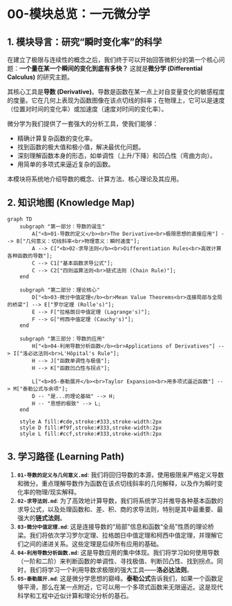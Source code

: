 # 00-模块总览：一元微分学

## 1. 模块导言：研究“瞬时变化率”的科学

在建立了极限与连续性的概念之后，我们终于可以开始回答微积分的第一个核心问题：**一个量在某一个瞬间的变化到底有多快？** 这就是**微分学 (Differential Calculus)** 的研究主题。

其核心工具是**导数 (Derivative)**。导数是函数在某一点上对自变量变化的敏感程度的度量。它在几何上表现为函数图像在该点切线的斜率；在物理上，它可以是速度（位置对时间的变化率）或加速度（速度对时间的变化率）。

微分学为我们提供了一套强大的分析工具，使我们能够：

- 精确计算复杂函数的变化率。
- 找到函数的极大值和极小值，解决最优化问题。
- 深刻理解函数本身的形态，如单调性（上升/下降）和凹凸性（弯曲方向）。
- 用简单的多项式来逼近复杂的函数。

本模块将系统地介绍导数的概念、计算方法、核心理论及其应用。

## 2. 知识地图 (Knowledge Map)

```mermaid
graph TD
    subgraph "第一部分：导数的诞生"
        A["<b>01-导数的定义</b><br>The Derivative<br>极限思想的直接应用"] --> B["几何意义：切线斜率<br>物理意义：瞬时速度"];
        A --> C["<b>02-求导法则</b><br>Differentiation Rules<br>高效计算各种函数的导数"];
        C --> C1["基本函数求导公式"];
        C --> C2["四则运算法则<br>链式法则 (Chain Rule)"];
    end

    subgraph "第二部分：理论核心"
        D["<b>03-微分中值定理</b><br>Mean Value Theorems<br>连接局部与全局的桥梁"] --> E["罗尔定理 (Rolle's)"];
        E --> F["拉格朗日中值定理 (Lagrange's)"];
        F --> G["柯西中值定理 (Cauchy's)"];
    end
    
    subgraph "第三部分：导数的应用"
        H["<b>04-利用导数分析函数</b><br>Applications of Derivatives"] --> I["洛必达法则<br>L'Hôpital's Rule"];
        H --> J["函数单调性与极值"];
        H --> K["函数凹凸性与拐点"];
        
        L["<b>05-泰勒展开</b><br>Taylor Expansion<br>用多项式逼近函数"] --> M["泰勒公式与余项"];
        D -- "是...的理论基础" --> H;
        H -- "思想的极致" --> L;
    end

    style A fill:#cde,stroke:#333,stroke-width:2px
    style D fill:#f9f,stroke:#333,stroke-width:2px
    style L fill:#ccf,stroke:#333,stroke-width:2px
```

## 3. 学习路径 (Learning Path)

1. **`01-导数的定义与几何意义.md`**: 我们将回归导数的本源，使用极限来严格定义导数和微分。重点理解导数作为函数在该点切线斜率的几何解释，以及作为瞬时变化率的物理/现实解释。
2. **`02-求导法则.md`**: 为了高效地计算导数，我们将系统学习并推导各种基本函数的求导公式，以及处理函数和、差、积、商的求导法则，特别是其中最重要、最强大的**链式法则**。
3. **`03-微分中值定理.md`**: 这是连接导数的“局部”信息和函数“全局”性质的理论桥梁。我们将依次学习罗尔定理、拉格朗日中值定理和柯西中值定理，并理解它们之间的递进关系。这些定理是后续所有应用的基础。
4. **`04-利用导数分析函数.md`**: 这是导数应用的集中体现。我们将学习如何使用导数（一阶和二阶）来判断函数的单调性、寻找极值、判断凹凸性、找到拐点。同时，我们将学习一个利用导数求极限的强大工具——**洛必达法则**。
5. **`05-泰勒展开.md`**: 这是微分学思想的巅峰。**泰勒公式**告诉我们，如果一个函数足够平滑，那么在某一点附近，它可以用一个多项式函数来无限逼近。这是现代科学和工程中近似计算和理论分析的基石。
